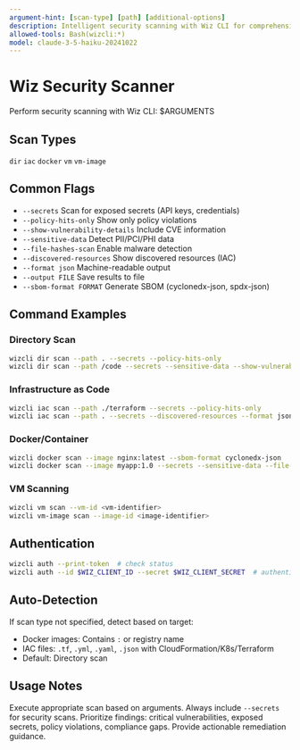 ```yaml
---
argument-hint: [scan-type] [path] [additional-options]
description: Intelligent security scanning with Wiz CLI for comprehensive vulnerability assessment
allowed-tools: Bash(wizcli:*)
model: claude-3-5-haiku-20241022
---
```


# Wiz Security Scanner

Perform security scanning with Wiz CLI: $ARGUMENTS

## Scan Types

`dir` `iac` `docker` `vm` `vm-image`

## Common Flags

- `--secrets` Scan for exposed secrets (API keys, credentials)
- `--policy-hits-only` Show only policy violations
- `--show-vulnerability-details` Include CVE information
- `--sensitive-data` Detect PII/PCI/PHI data
- `--file-hashes-scan` Enable malware detection
- `--discovered-resources` Show discovered resources (IAC)
- `--format json` Machine-readable output
- `--output FILE` Save results to file
- `--sbom-format FORMAT` Generate SBOM (cyclonedx-json, spdx-json)

## Command Examples

### Directory Scan

```bash
wizcli dir scan --path . --secrets --policy-hits-only
wizcli dir scan --path /code --secrets --sensitive-data --show-vulnerability-details
```

### Infrastructure as Code

```bash
wizcli iac scan --path ./terraform --secrets --policy-hits-only
wizcli iac scan --path . --secrets --discovered-resources --format json
```

### Docker/Container

```bash
wizcli docker scan --image nginx:latest --sbom-format cyclonedx-json
wizcli docker scan --image myapp:1.0 --secrets --sensitive-data --file-hashes-scan
```

### VM Scanning

```bash
wizcli vm scan --vm-id <vm-identifier>
wizcli vm-image scan --image-id <image-identifier>
```

## Authentication

```bash
wizcli auth --print-token  # check status
wizcli auth --id $WIZ_CLIENT_ID --secret $WIZ_CLIENT_SECRET  # authenticate
```

## Auto-Detection

If scan type not specified, detect based on target:
- Docker images: Contains `:` or registry name
- IAC files: `.tf`, `.yml`, `.yaml`, `.json` with CloudFormation/K8s/Terraform
- Default: Directory scan

## Usage Notes

Execute appropriate scan based on arguments. Always include `--secrets` for security scans. Prioritize findings: critical vulnerabilities, exposed secrets, policy violations, compliance gaps. Provide actionable remediation guidance.
